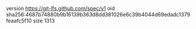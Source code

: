 version https://git-lfs.github.com/spec/v1
oid sha256:4687b74880b9b16139b363d8dd381026e6c39b4044d69edadc1379feaafc5f10
size 1313
